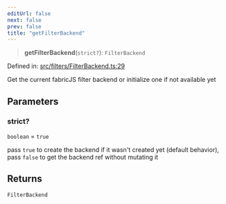 ```yaml
---
editUrl: false
next: false
prev: false
title: "getFilterBackend"
---
```


> **getFilterBackend**(`strict?`): `FilterBackend`

Defined in: [src/filters/FilterBackend.ts:29](https://github.com/fabricjs/fabric.js/blob/977f797255d8c56b5b68360b0d45bed33697d2e8/src/filters/FilterBackend.ts#L29)

Get the current fabricJS filter backend  or initialize one if not available yet

## Parameters

### strict?

`boolean` = `true`

pass `true` to create the backend if it wasn't created yet (default behavior),
pass `false` to get the backend ref without mutating it

## Returns

`FilterBackend`
